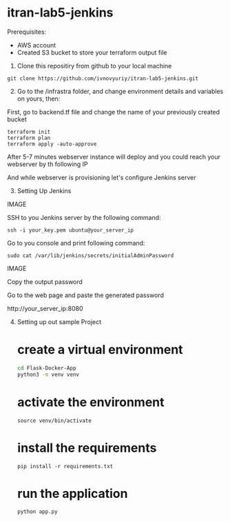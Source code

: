 # itran-lab5-jenkins

Prerequisites:

- AWS account
- Created S3 bucket to store your terraform output file 

1. Clone this repositiry from github to your local machine

```
git clone https://github.com/ivnovyuriy/itran-lab5-jenkins.git
```

2. Go to the /infrastra folder, and change environment details and variables on yours, then:

First, go to backend.tf file and change the name of your previously created bucket

```
terraform init
terraform plan
terraform apply -auto-approve
```
After 5-7 minutes webserver instance will deploy and you could reach your webserver by th following IP

And while webserver is provisioning let's configure Jenkins server

3. Setting Up Jenkins

IMAGE

SSH to you Jenkins server by the following command:

```
ssh -i your_key.pem ubuntu@your_server_ip
```

Go to you console and print following command:
```
sudo cat /var/lib/jenkins/secrets/initialAdminPassword
```
IMAGE

Copy the output password

Go to the web page and paste the generated password

http://your_server_ip:8080

4. Setting up out sample Project

    # create a virtual environment 
    ```bash
    cd Flask-Docker-App
    python3 -m venv venv
    ```

    # activate the environment
    ```source venv/bin/activate```

    # install the requirements
    ```
    pip install -r requirements.txt
    ```
    # run the application
    ```
    python app.py
    ```
